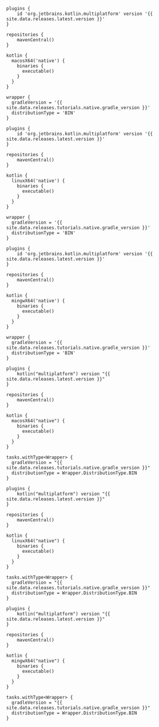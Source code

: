 <div class="multi-language-sample" data-lang="groovy" data-os="macos">
<div class="sample" markdown="1" theme="idea" mode="groovy" data-highlight-only>

```
plugins {
    id 'org.jetbrains.kotlin.multiplatform' version '{{ site.data.releases.latest.version }}'
}

repositories {
    mavenCentral()
}

kotlin {
  macosX64('native') {
    binaries {
      executable()
    }
  }
}

wrapper {
  gradleVersion = '{{ site.data.releases.tutorials.native.gradle_version }}'
  distributionType = 'BIN'
}
```

</div>
</div>


<div class="multi-language-sample" data-lang="groovy" data-os="linux">
<div class="sample" markdown="1" theme="idea" mode="groovy" data-highlight-only>

```
plugins {
    id 'org.jetbrains.kotlin.multiplatform' version '{{ site.data.releases.latest.version }}'
}

repositories {
    mavenCentral()
}

kotlin {
  linuxX64('native') {
    binaries {
      executable()
    }
  }
}

wrapper {
  gradleVersion = '{{ site.data.releases.tutorials.native.gradle_version }}'
  distributionType = 'BIN'
}
```

</div>
</div>


<div class="multi-language-sample" data-lang="groovy" data-os="windows">
<div class="sample" markdown="1" theme="idea" mode="groovy" data-highlight-only>

```
plugins {
    id 'org.jetbrains.kotlin.multiplatform' version '{{ site.data.releases.latest.version }}'
}

repositories {
    mavenCentral()
}

kotlin {
  mingwX64('native') {
    binaries {
      executable()
    }
  }
}

wrapper {
  gradleVersion = '{{ site.data.releases.tutorials.native.gradle_version }}'
  distributionType = 'BIN'
}
```

</div>
</div>


<div class="multi-language-sample" data-lang="kotlin" data-os="macos">
<div class="sample" markdown="1" theme="idea" mode="kotlin" data-highlight-only>

```
plugins {
    kotlin("multiplatform") version "{{ site.data.releases.latest.version }}"
}

repositories {
    mavenCentral()
}

kotlin {
  macosX64("native") {
    binaries {
      executable()
    }
  }
}

tasks.withType<Wrapper> {
  gradleVersion = "{{ site.data.releases.tutorials.native.gradle_version }}"
  distributionType = Wrapper.DistributionType.BIN
}
```

</div>
</div>


<div class="multi-language-sample" data-lang="kotlin" data-os="linux">
<div class="sample" markdown="1" theme="idea" mode="kotlin" data-highlight-only>

```
plugins {
    kotlin("multiplatform") version "{{ site.data.releases.latest.version }}"
}

repositories {
    mavenCentral()
}

kotlin {
  linuxX64("native") {
    binaries {
      executable()
    }
  }
}

tasks.withType<Wrapper> {
  gradleVersion = "{{ site.data.releases.tutorials.native.gradle_version }}"
  distributionType = Wrapper.DistributionType.BIN
}
```

</div>
</div>


<div class="multi-language-sample" data-lang="kotlin" data-os="windows">
<div class="sample" markdown="1" theme="idea" mode="kotlin" data-highlight-only>

```
plugins {
    kotlin("multiplatform") version "{{ site.data.releases.latest.version }}"
}

repositories {
    mavenCentral()
}

kotlin {
  mingwX64("native") {
    binaries {
      executable()
    }
  }
}

tasks.withType<Wrapper> {
  gradleVersion = "{{ site.data.releases.tutorials.native.gradle_version }}"
  distributionType = Wrapper.DistributionType.BIN
}
```

</div>
</div>
